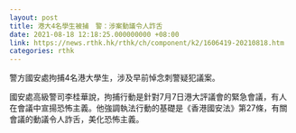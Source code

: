 ```yaml
---
layout: post
title: 港大4名學生被捕　警：涉案動議令人詐舌
date: 2021-08-18 12:18:25.000000000 +08:00
link: https://news.rthk.hk/rthk/ch/component/k2/1606419-20210818.htm
categories: rthk
---
```


警方國安處拘捕4名港大學生，涉及早前悼念刺警疑犯議案。

國安處高級警司李桂華說，拘捕行動是針對7月7日港大評議會的緊急會議，有人在會議中宣揚恐怖主義。他強調執法行動的基礎是《香港國安法》第27條，有關會議的動議令人詐舌，美化恐怖主義。
